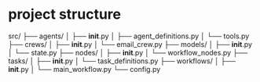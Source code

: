 # project structure
src/
├── agents/
│   ├── __init__.py
│   ├── agent_definitions.py
│   └── tools.py
├── crews/
│   ├── __init__.py
│   └── email_crew.py
├── models/
│   ├── __init__.py
│   └── state.py
├── nodes/
│   ├── __init__.py
│   └── workflow_nodes.py
├── tasks/
│   ├── __init__.py
│   └── task_definitions.py
├── workflows/
│   ├── __init__.py
│   └── main_workflow.py
└── config.py